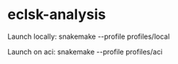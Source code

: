 # eclsk-analysis

Launch locally: snakemake --profile profiles/local

Launch on aci: snakemake --profile profiles/aci
